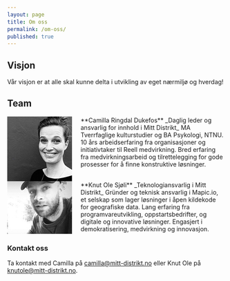 ```yaml
---
layout: page
title: Om oss
permalink: /om-oss/
published: true
---
```


## Visjon

Vår visjon er at alle skal kunne delta i utvikling av eget nærmiljø og hverdag!

## Team

<span style="display: inline-block;">
**Camilla Ringdal Dukefos**   
<img style="float: left; margin-right: 20px;" src="/images/profile.camilla.png">
_Daglig leder og ansvarlig for innhold i Mitt Distrikt_  
MA Tverrfaglige kulturstudier og BA Psykologi, NTNU. 10 års arbeidserfaring fra organisasjoner og initiativtaker til Reell medvirkning. Bred erfaring fra medvirkningsarbeid og tilrettelegging for gode prosesser for å finne konstruktive løsninger. 
</span>


<span style="display: inline-block;">
**Knut Ole Sjøli**  
<img style="float: left; margin-right: 20px;" src="/images/profile.knutole.png">
_Teknologiansvarlig i Mitt Distrikt_  
Gründer og teknisk ansvarlig i Mapic.io, et selskap som lager løsninger i åpen kildekode for geografiske data. Lang erfaring fra programvareutvikling, oppstartsbedrifter, og digitale og innovative løsninger. Engasjert i demokratisering, medvirkning og innovasjon.
</span>



### Kontakt oss

Ta kontakt med Camilla på [camilla@mitt-distrikt.no](mailto:camilla@mitt-distrikt.no) eller Knut Ole på [knutole@mitt-distrikt.no](mailto:knutole@mitt-distrikt.no).
